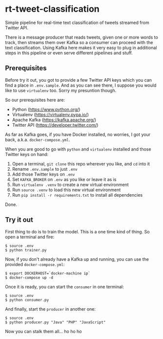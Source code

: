 # rt-tweet-classification

Simple pipeline for real-time text classification of tweets streamed from Twitter API.

There is a message producer that reads tweets, given one or more words to track, then streams them over Kafka so a consumer can proceed with the text classification. Using Kafka here makes it very easy to plug in additional steps in this pipeline or even serve different pipelines and stuff.

## Prerequisites

Before try it out, you got to provide a few Twitter API keys which you can find a place in `.env.sample`. And as you can see there, I suppose you would like to use `virtualenv` too. Sorry my presuntion though.

So our prerequisites here are:

* Python (https://www.python.org/)
* Virtualenv (https://virtualenv.pypa.io/)
* Apache Kafka (https://kafka.apache.org/)
* Twitter API (https://developer.twitter.com/)

As far as Kafka goes, if you have Docker installed, no worries, I got your back, a.k.a. `docker-compose.yml`.

When you are good to go with `python` and `virtualenv` installed and those Twitter keys on hand:

1. Open a terminal, `git clone` this repo wherever you like, and `cd` into it
2. Rename `.env.sample` to just `.env`
3. Add those Twitter keys on `.env`
4. Set `KAFKA_BROKER` on `.env` as you like or leave it as is
5. Run `virtualenv .venv` to create a new virtual environment
6. Run `source .venv` to load this new virtual environment
7. Run `pip install -r requirements.txt` to install all dependencies

Done.

## Try it out

First thing to do is to train the model. This is a one time kind of thing. So open a terminal and fire:

    $ source .env
    $ python trainer.py

Now, if you don't already have a Kafka up and running, you can use the provided `docker-compose.yml`:

    $ export DOCKERHOST=`docker-machine ip`
    $ docker-compose up -d

Once it is ready, you can start the `consumer` in one terminal:

    $ source .env
    $ python consumer.py

And finally, start the `producer` in another one:

    $ source .env
    $ python producer.py "Java" "PHP" "JavaScript"

Now you can stalk them all... ho ho ho
